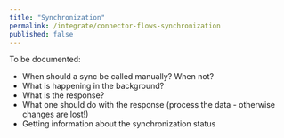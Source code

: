 ```yaml
---
title: "Synchronization"
permalink: /integrate/connector-flows-synchronization
published: false
---
```


To be documented:

-   When should a sync be called manually? When not?
-   What is happening in the background?
-   What is the response?
-   What one should do with the response (process the data - otherwise changes are lost!)
-   Getting information about the synchronization status
